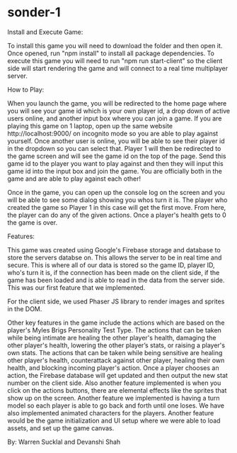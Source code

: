 # sonder-1

Install and Execute Game:

To install this game you will need to download the folder and then open it. Once opened, run "npm install" to install all package dependencies. 
To execute this game you will need to run "npm run start-client" so the client side will start rendering the game and will connect to a real time multiplayer server. 

How to Play:

When you launch the game, you will be redirected to the home page where you will see your game id which is your own player id, a drop down of active users online, and another input box where you can join a game. If you are playing this game on 1 laptop, open up the same website http://localhost:9000/ on incognito mode so you are able to play against yourself. Once another user is online, you will be able to see their player id in the dropdown so you can select that. Player 1 will then be redirected to the game screen and will see the game id on the top of the page. Send this game id to the player you want to play against and then they will input this game id into the input box and join the game. You are officially both in the game and are able to play against each other!

Once in the game, you can open up the console log on the screen and you will be able to see some dialog showing you whos turn it is. The player who created the game so Player 1 in this case will get the first move. From here, the player can do any of the given actions. Once a player's health gets to 0 the game is over. 

Features: 

This game was created using Google's Firebase storage and database to store the servers databse on. This allows the server to be in real time and secure. This is where all of our data is stored so the game ID, player ID, who's turn it is, if the connection has been made on the client side, if the game has been loaded and is able to read in the data from the server side. This was our first feature that we implemented. 

For the client side, we used Phaser JS library to render images and sprites in the DOM. 

Other key features in the game include the actions which are based on the player's Myles Brigs Personality Test Type. The actions that can be taken while being intimate are healing the other player's health, damaging the other player's health, lowering the other player’s stats, or raising a player's own stats. The actions that can be taken while being sensitive are healing other player's health, counterattack against other player, healing their own health, and blocking incoming player's action. Once a player chooses an action, the Firebase database will get updated and then output the new stat number on the client side. Also another feature implemented is when you click on the actions buttons, there are elemental effects like the sprites that show up on the screen. Another feature we implemented is having a turn model so each player is able to go back and forth until one loses. We have also implemented animated characters for the players. Another feature would be the game initialization and UI setup where we were able to load assets, and set up the game canvas. 

By: Warren Sucklal and Devanshi Shah